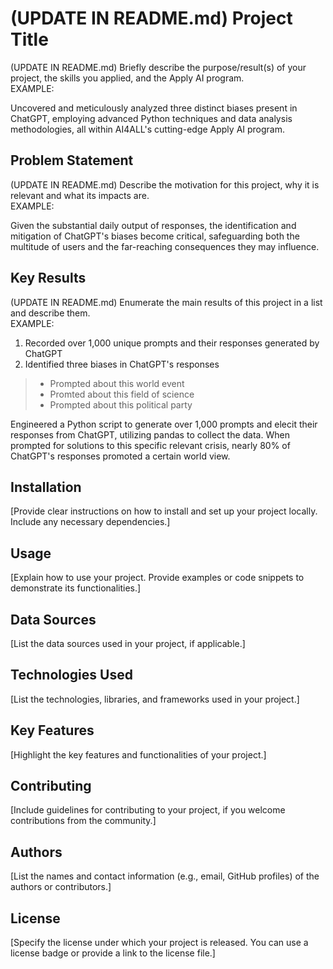 # (UPDATE IN README.md) Project Title

(UPDATE IN README.md)
Briefly describe the purpose/result(s) of your project, the skills you applied, and the Apply AI program.
<br>
EXAMPLE:

Uncovered and meticulously analyzed three distinct biases present in ChatGPT, employing advanced Python techniques and data analysis methodologies, all within AI4ALL's cutting-edge Apply AI program.


## Problem Statement

(UPDATE IN README.md)
Describe the motivation for this project, why it is relevant and what its impacts are.
<br>
EXAMPLE:

Given the substantial daily output of responses, the identification and mitigation of ChatGPT's biases become critical, safeguarding both the multitude of users and the far-reaching consequences they may influence.

## Key Results

(UPDATE IN README.md)
Enumerate the main results of this project in a list and describe them.
<br>
EXAMPLE:


1. Recorded over 1,000 unique prompts and their responses generated by ChatGPT
2. Identified three biases in ChatGPT's responses
> - Prompted about this world event
> - Promted about this field of science
> - Prompted about this political party


Engineered a Python script to generate over 1,000 prompts and elecit their responses from ChatGPT, utilizing pandas to collect the data.
When prompted for solutions to this specific relevant crisis, nearly 80% of ChatGPT's responses promoted a certain world view.



## Installation

[Provide clear instructions on how to install and set up your project locally. Include any necessary dependencies.]

## Usage

[Explain how to use your project. Provide examples or code snippets to demonstrate its functionalities.]

## Data Sources

[List the data sources used in your project, if applicable.]

## Technologies Used

[List the technologies, libraries, and frameworks used in your project.]

## Key Features

[Highlight the key features and functionalities of your project.]

## Contributing

[Include guidelines for contributing to your project, if you welcome contributions from the community.]

## Authors

[List the names and contact information (e.g., email, GitHub profiles) of the authors or contributors.]

## License

[Specify the license under which your project is released. You can use a license badge or provide a link to the license file.]